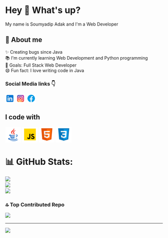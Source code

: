 # Hey 👋 What's up?

My name is Soumyadip Adak and I'm a Web Developer 

## 🔗 About me

✨ Creating bugs since Java <br>
📚 I'm currently learning Web Development and Python programming <br>
🎯 Goals: Full Stack Web Developer <br>
😄 Fun fact: I love writing code in Java <br>

### Social Media links 👇

<p align="left">
    <a href="https://www.linkedin.com/in/soumyadip-adak-a19b03281/"><img src="linkedin.png" alt="LinkedIn Icon" width="30px" height="auto"></a>
    <a href="https://www.instagram.com/soumyadip_adak8888"><img src="instagram.png" alt="Instagram Icon" width="30px" height="auto"></a>
    <a href="https://www.facebook.com/soumyadip.adak.99"><img src="facebook.png" alt="Facebook Icon" width="30px" height="auto"></a>
</p>

## I code with

<p align="left">
    <img src="java.png" alt="Java Icon" width="50px" height="50px">
    <img src="javascript.png" alt="JavaScript Icon" width="50px" height="auto">
    <img src="html.png" alt="HTML5 Icon" width="50px" height="auto">
    <img src="css.png" alt="CSS3 Icon" width="50px" height="auto">
</p>

##

# 📊 GitHub Stats:
![](https://github-readme-stats.vercel.app/api?username=adak99&theme=radical&hide_border=false&include_all_commits=false&count_private=false)<br/>
![](https://github-readme-streak-stats.herokuapp.com/?user=adak99&theme=radical&hide_border=false)<br/>
![](https://github-readme-stats.vercel.app/api/top-langs/?username=adak99&theme=radical&hide_border=false&include_all_commits=false&count_private=false&layout=compact)




### 🔝 Top Contributed Repo
![](https://github-contributor-stats.vercel.app/api?username=adak99&limit=5&theme=dracula&combine_all_yearly_contributions=true)

---
[![](https://visitcount.itsvg.in/api?id=adak99&icon=0&color=0)](https://visitcount.itsvg.in)

<!-- Proudly created with GPRM ( https://gprm.itsvg.in ) -->
